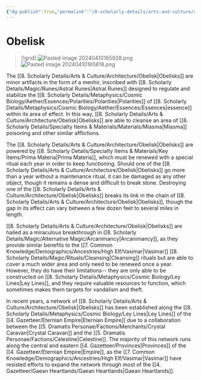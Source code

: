 ```yaml
---
{"dg-publish":true,"permalink":"/8-scholarly-details/arts-and-culture/architecture/obelisk/","noteIcon":""}
---
```


# Obelisk

>[!grid]
>![Pasted image 20240410165928.png](/img/user/x.%20Assets/Attachments/Pasted%20image%2020240410165928.png)
>![Pasted image 20240410165818.png](/img/user/x.%20Assets/Attachments/Pasted%20image%2020240410165818.png)


The [[8. Scholarly Details/Arts & Culture/Architecture/Obelisk\|Obelisks]] are minor artifacts in the form of a menhir, inscribed with [[8. Scholarly Details/Magic/Runes/Astral Runes\|Astral Runes]] designed to regulate and stabilize the [[8. Scholarly Details/Metaphysics/Cosmic Biology/Aether/Essences/Polarities/Polarities\|Polarities]] of [[8. Scholarly Details/Metaphysics/Cosmic Biology/Aether/Essences/Essences\|essence]] within its area of effect. In this way, [[8. Scholarly Details/Arts & Culture/Architecture/Obelisk\|Obelisks]] are able to cleanse an area of [[8. Scholarly Details/Specialty Items & Materials/Materials/Miasma\|Miasma]] poisoning and other similar afflictions.

The [[8. Scholarly Details/Arts & Culture/Architecture/Obelisk\|Obelisks]] are powered by [[8. Scholarly Details/Specialty Items & Materials/Key Items/Prima Materia\|Prima Materia]], which must be renewed with a special ritual each year in order to keep functioning. Should one of the [[8. Scholarly Details/Arts & Culture/Architecture/Obelisk\|Obelisks]] go more than a year without a maintenance ritual, it can be damaged as any other object, though it remains a dense and difficult to break stone. Destroying one of the [[8. Scholarly Details/Arts & Culture/Architecture/Obelisk\|Obelisks]] breaks its link in the chain of [[8. Scholarly Details/Arts & Culture/Architecture/Obelisk\|Obelisks]], though the gap in its effect can vary between a few dozen feet to several miles in length. 

[[8. Scholarly Details/Arts & Culture/Architecture/Obelisk\|Obelisks]] are hailed as a miraculous breakthrough in [[8. Scholarly Details/Magic/Alternative Magic/Arcanimancy\|Arcanimancy]], as they provide similar benefits to the [[7. Common Knowledge/Demographics/Ancestries/High Elf/Vasimar\|Vasimar]] [[8. Scholarly Details/Magic/Rituals/Cleansing\|Cleansing]] rituals but are able to cover a much wider area and only need to be renewed once a year. However, they do have their limitations-- they are only able to be constructed on [[8. Scholarly Details/Metaphysics/Cosmic Biology/Ley Lines\|Ley Lines]], and they require valuable resources to function, which sometimes makes them targets for vandalism and theft. 

In recent years, a network of [[8. Scholarly Details/Arts & Culture/Architecture/Obelisk\|Obelisks]] has been established along the [[8. Scholarly Details/Metaphysics/Cosmic Biology/Ley Lines\|Ley Lines]] of the [[4. Gazetteer/Eternian Empire\|Eternian Empire]] due to a collaboration between the [[5. Dramatis Personae/Factions/Merchants/Crystal Caravan\|Crystal Caravan]] and the [[5. Dramatis Personae/Factions/Celestine\|Celestine]]. The majority of this network runs along the central and eastern [[4. Gazetteer/Provinces\|Provinces]] of the [[4. Gazetteer/Eternian Empire\|Empire]], as the [[7. Common Knowledge/Demographics/Ancestries/High Elf/Vasimar\|Vasimar]] have resisted efforts to expand the network through most of the [[4. Gazetteer/Gaean Heartlands/Gaean Heartlands\|Gaean Heartlands]]. 

